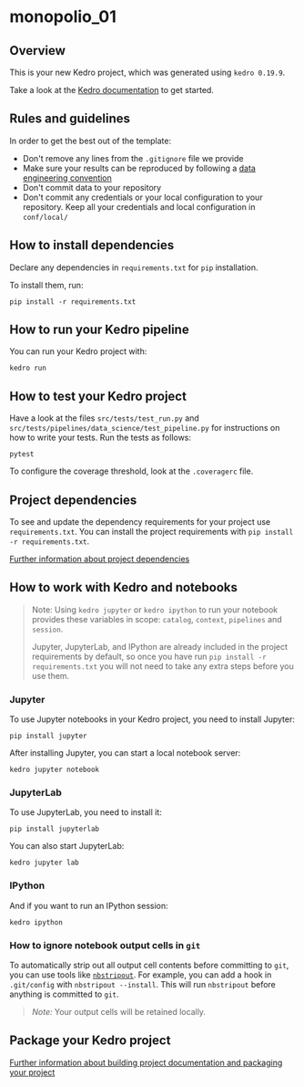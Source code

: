 # monopolio_01

## Overview

This is your new Kedro project, which was generated using `kedro 0.19.9`.

Take a look at the [Kedro documentation](https://docs.kedro.org) to get started.

## Rules and guidelines

In order to get the best out of the template:

* Don't remove any lines from the `.gitignore` file we provide
* Make sure your results can be reproduced by following a [data engineering convention](https://docs.kedro.org/en/stable/faq/faq.html#what-is-data-engineering-convention)
* Don't commit data to your repository
* Don't commit any credentials or your local configuration to your repository. Keep all your credentials and local configuration in `conf/local/`

## How to install dependencies

Declare any dependencies in `requirements.txt` for `pip` installation.

To install them, run:

```
pip install -r requirements.txt
```

## How to run your Kedro pipeline

You can run your Kedro project with:

```
kedro run
```

## How to test your Kedro project

Have a look at the files `src/tests/test_run.py` and `src/tests/pipelines/data_science/test_pipeline.py` for instructions on how to write your tests. Run the tests as follows:

```
pytest
```

To configure the coverage threshold, look at the `.coveragerc` file.

## Project dependencies

To see and update the dependency requirements for your project use `requirements.txt`. You can install the project requirements with `pip install -r requirements.txt`.

[Further information about project dependencies](https://docs.kedro.org/en/stable/kedro_project_setup/dependencies.html#project-specific-dependencies)

## How to work with Kedro and notebooks

> Note: Using `kedro jupyter` or `kedro ipython` to run your notebook provides these variables in scope: `catalog`, `context`, `pipelines` and `session`.
>
> Jupyter, JupyterLab, and IPython are already included in the project requirements by default, so once you have run `pip install -r requirements.txt` you will not need to take any extra steps before you use them.

### Jupyter
To use Jupyter notebooks in your Kedro project, you need to install Jupyter:

```
pip install jupyter
```

After installing Jupyter, you can start a local notebook server:

```
kedro jupyter notebook
```

### JupyterLab
To use JupyterLab, you need to install it:

```
pip install jupyterlab
```

You can also start JupyterLab:

```
kedro jupyter lab
```

### IPython
And if you want to run an IPython session:

```
kedro ipython
```

### How to ignore notebook output cells in `git`
To automatically strip out all output cell contents before committing to `git`, you can use tools like [`nbstripout`](https://github.com/kynan/nbstripout). For example, you can add a hook in `.git/config` with `nbstripout --install`. This will run `nbstripout` before anything is committed to `git`.

> *Note:* Your output cells will be retained locally.

## Package your Kedro project

[Further information about building project documentation and packaging your project](https://docs.kedro.org/en/stable/tutorial/package_a_project.html)
